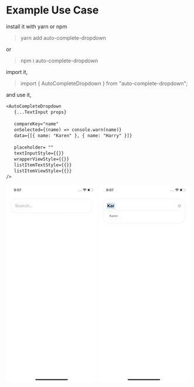 # Example Use Case

install it with yarn or npm

> yarn add auto-complete-dropdown

or

> npm i auto-complete-dropdown

import it,

> import { AutoCompleteDropdown } from "auto-complete-dropdown";

and use it,

    <AutoCompleteDropdown
       {...TextInput props}

       compareKey="name"
       onSelected={(name) => console.warn(name)}
       data={[{ name: "Karen" }, { name: "Harry" }]}
        
       placeholder= ""
       textInputStyle={{}}
       wrapperViewStyle={{}}
       listItemTextStyle={{}}
       listItemViewStyle={{}}
    />

![Search bar](/images/one.png) ![Search bar with dropdown](/images/two.png)
